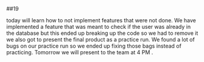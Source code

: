  ##19
 
 today will learn how to not implement features that were not done. We have implemented a feature that was meant to check if the user was already in the database but this ended up breaking up the code so we had to remove it 
  we also got to present the final product as a practice run. We found a lot of bugs on our practice run so we ended up fixing those bags instead of practicing. Tomorrow we will present to the team at 4 PM .
  
